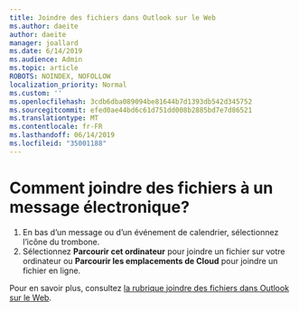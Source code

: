 ```yaml
---
title: Joindre des fichiers dans Outlook sur le Web
ms.author: daeite
author: daeite
manager: joallard
ms.date: 6/14/2019
ms.audience: Admin
ms.topic: article
ROBOTS: NOINDEX, NOFOLLOW
localization_priority: Normal
ms.custom: ''
ms.openlocfilehash: 3cdb6dba089094be81644b7d1393db542d345752
ms.sourcegitcommit: efed0ae44bd6c61d751dd008b2885bd7e7d86521
ms.translationtype: MT
ms.contentlocale: fr-FR
ms.lasthandoff: 06/14/2019
ms.locfileid: "35001188"
---
```

# <a name="how-to-attach-files-to-an-email"></a>Comment joindre des fichiers à un message électronique?

1. En bas d’un message ou d’un événement de calendrier, sélectionnez l’icône du trombone.
1. Sélectionnez **Parcourir cet ordinateur** pour joindre un fichier sur votre ordinateur ou **Parcourir les emplacements de Cloud** pour joindre un fichier en ligne.

Pour en savoir plus, consultez [la rubrique joindre des fichiers dans Outlook sur le Web](https://support.office.com/article/48b8dca1-7a76-43ce-97d1-e1cf73893f55).